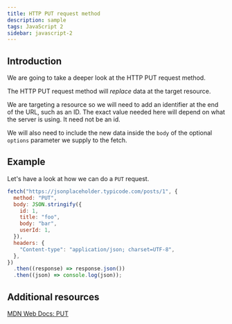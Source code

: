 ```yaml
---
title: HTTP PUT request method
description: sample
tags: JavaScript 2
sidebar: javascript-2
---
```


## Introduction

We are going to take a deeper look at the HTTP PUT request method.

The HTTP PUT request method will _replace_ data at the target resource.

We are targeting a resource so we will need to add an identifier at the end of the URL, such as an ID. The exact value needed here will depend on what the server is using. It need not be an id.

We will also need to include the new data inside the `body` of the optional `options` parameter we supply to the fetch.

## Example

Let's have a look at how we can do a `PUT` request.

```js
fetch("https://jsonplaceholder.typicode.com/posts/1", {
  method: "PUT",
  body: JSON.stringify({
    id: 1,
    title: "foo",
    body: "bar",
    userId: 1,
  }),
  headers: {
    "Content-type": "application/json; charset=UTF-8",
  },
})
  .then((response) => response.json())
  .then((json) => console.log(json));
```

## Additional resources

[MDN Web Docs: PUT](https://developer.mozilla.org/en-US/docs/Web/HTTP/Methods/PUT)
